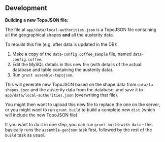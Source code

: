 Development
-----------

**Building a new TopoJSON file:**

The file at `app/data/local-authorities.json` is a TopoJSON file containing all the geographical shapes **and** all the austerity data.

To rebuild this file (e.g. after data is updated in the DB):

1. Make a copy of the `data-config.coffee_sample` file, named `data-config.coffee`.
2. Edit the MySQL details in this new file (with details of the actual database and table containing the austerity data).
3. Run `grunt assemble-topojson`.

This will generate new TopoJSON based on the shape data from `data/la-shapes.json` and the austerity data from the database, and save it to `app/data/local-authorities.json` (overwriting that file).

You might then want to upload this new file to replace the one on the server, or you might want to run `grunt build` to build a complete new `dist` (which will include the new TopoJSON file).

If you want to do it in one step, you can run `grunt build:with-data` – this basically runs the `assemble-geojson` task first, followed by the rest of the `build` task as usual.
